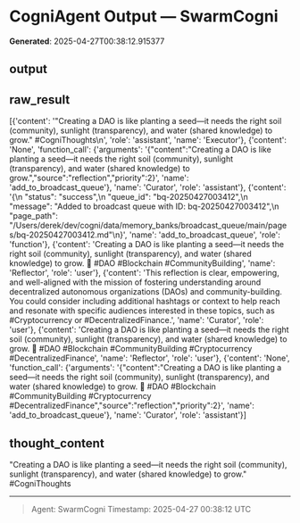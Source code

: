 # CogniAgent Output — SwarmCogni

**Generated**: 2025-04-27T00:38:12.915377

## output


## raw_result
[{'content': '"Creating a DAO is like planting a seed—it needs the right soil (community), sunlight (transparency), and water (shared knowledge) to grow." #CogniThoughts\n', 'role': 'assistant', 'name': 'Executor'}, {'content': 'None', 'function_call': {'arguments': '{"content":"Creating a DAO is like planting a seed—it needs the right soil (community), sunlight (transparency), and water (shared knowledge) to grow.","source":"reflection","priority":2}', 'name': 'add_to_broadcast_queue'}, 'name': 'Curator', 'role': 'assistant'}, {'content': '{\n  "status": "success",\n  "queue_id": "bq-20250427003412",\n  "message": "Added to broadcast queue with ID: bq-20250427003412",\n  "page_path": "/Users/derek/dev/cogni/data/memory_banks/broadcast_queue/main/pages/bq-20250427003412.md"\n}', 'name': 'add_to_broadcast_queue', 'role': 'function'}, {'content': 'Creating a DAO is like planting a seed—it needs the right soil (community), sunlight (transparency), and water (shared knowledge) to grow. 🌱 #DAO #Blockchain #CommunityBuilding', 'name': 'Reflector', 'role': 'user'}, {'content': 'This reflection is clear, empowering, and well-aligned with the mission of fostering understanding around decentralized autonomous organizations (DAOs) and community-building. You could consider including additional hashtags or context to help reach and resonate with specific audiences interested in these topics, such as #Cryptocurrency or #DecentralizedFinance.', 'name': 'Curator', 'role': 'user'}, {'content': 'Creating a DAO is like planting a seed—it needs the right soil (community), sunlight (transparency), and water (shared knowledge) to grow. 🌱 #DAO #Blockchain #CommunityBuilding #Cryptocurrency #DecentralizedFinance', 'name': 'Reflector', 'role': 'user'}, {'content': 'None', 'function_call': {'arguments': '{"content":"Creating a DAO is like planting a seed—it needs the right soil (community), sunlight (transparency), and water (shared knowledge) to grow. 🌱 #DAO #Blockchain #CommunityBuilding #Cryptocurrency #DecentralizedFinance","source":"reflection","priority":2}', 'name': 'add_to_broadcast_queue'}, 'name': 'Curator', 'role': 'assistant'}]

## thought_content
"Creating a DAO is like planting a seed—it needs the right soil (community), sunlight (transparency), and water (shared knowledge) to grow." #CogniThoughts


---
> Agent: SwarmCogni
> Timestamp: 2025-04-27 00:38:12 UTC